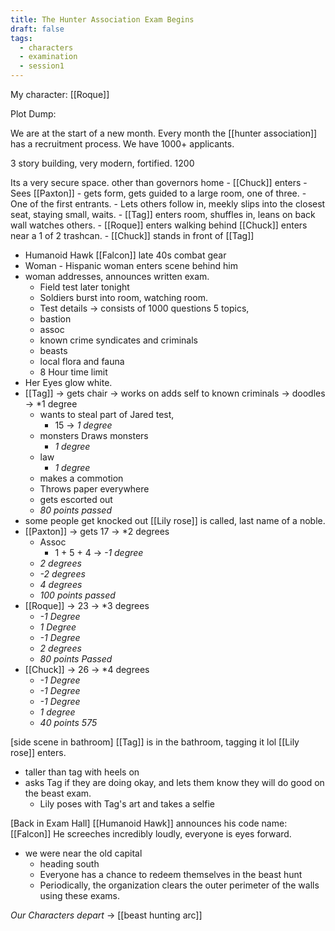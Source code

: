 ```yaml
---
title: The Hunter Association Exam Begins
draft: false
tags:
  - characters
  - examination
  - session1
---
```

My character: [[Roque]]

Plot Dump: 

We are at the start of a new month. 
Every month the [[hunter association]] has a recruitment process. We have 1000+ applicants. 

3 story building, very modern, fortified. 
1200 

Its a very secure space. other than governors home
	- [[Chuck]] enters 
		- Sees [[Paxton]]
			- gets form, gets guided to a large room, one of three. 
			- One of the first entrants. 
		- Lets others follow in, meekly slips into the closest seat, staying small, waits. 
	- [[Tag]] enters room, shuffles in, leans on back wall watches others. 
	- [[Roque]] enters walking behind [[Chuck]] enters near a 1 of 2 trashcan. 
	- [[Chuck]] stands in front of [[Tag]]
- Humanoid Hawk [[Falcon]] late 40s combat gear
- Woman - Hispanic woman enters scene behind him
- woman addresses, announces written exam. 
	- Field test later tonight
	- Soldiers burst into room, watching room. 
	- Test details -> consists of 1000 questions 5 topics, 
	- bastion
	- assoc
	- known crime syndicates and criminals
	- beasts
	- local flora and fauna
	- 8 Hour time limit
- Her Eyes glow white.
- [[Tag]] -> gets chair -> works on adds self to known criminals -> doodles -> *1 degree
	- wants to steal part of Jared test, 
		- 15 -> *1 degree*
	- monsters Draws monsters
		- *1 degree*
	- law
		- *1 degree*
	- makes a commotion
	- Throws paper everywhere
	- gets escorted out
	- *80 points passed*
- some people get knocked out [[Lily rose]] is called, last name of a noble. 
- [[Paxton]] -> gets 17 -> *2 degrees
	- Assoc
		- 1 + 5 + 4 -> *-1 degree* 
	- *2 degrees*
	- *-2 degrees*
	- *4 degrees*
	- *100 points passed*
- [[Roque]] -> 23 -> *3 degrees
	- *-1 Degree*
	- *1 Degree*
	- *-1 Degree*
	- *2 degrees*
	- *80 points Passed*
- [[Chuck]] -> 26 -> *4 degrees
	- *-1 Degree*
	- *-1 Degree*
	- *-1 Degree*
	- *1 degree*
	- *40 points 575* 

[side scene in bathroom]
[[Tag]] is in the bathroom, tagging it lol
[[Lily rose]] enters.
- taller than tag with heels on 
- asks Tag if they are doing okay, and lets them know they will do good on the beast exam. 
	- Lily poses with Tag's art and takes a selfie

[Back in Exam Hall]
[[Humanoid Hawk]] announces his code name: [[Falcon]]
He screeches incredibly loudly, everyone is eyes forward.

- we were near the old capital
	- heading south
	- Everyone has a chance to redeem themselves in the beast hunt 
	- Periodically, the organization clears the outer perimeter of the walls using these exams. 

*Our Characters depart*
->
[[beast hunting arc]]




